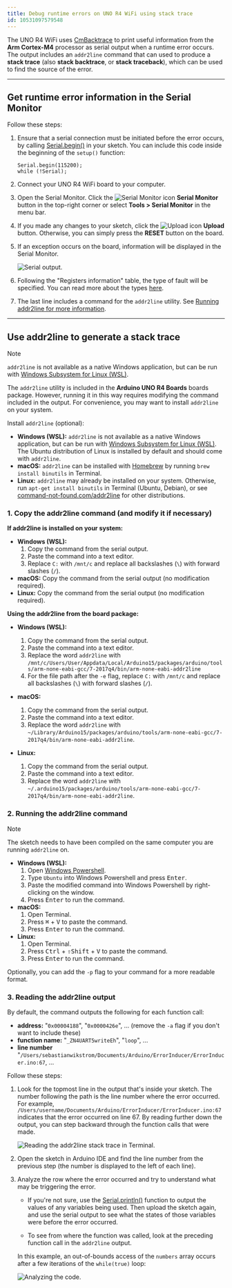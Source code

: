 ```yaml
---
title: Debug runtime errors on UNO R4 WiFi using stack trace
id: 10531097579548
---
```


The UNO R4 WiFi uses [CmBacktrace](https://github.com/armink/CmBacktrace) to print useful information from the **Arm Cortex-M4** processor as serial output when a runtime error occurs. The output includes an `addr2line` command that can used to produce a **stack trace** (also **stack backtrace**, or **stack traceback**), which can be used to find the source of the error.

---

## Get runtime error information in the Serial Monitor

Follow these steps:

1. Ensure that a serial connection must be initiated before the error occurs, by calling [Serial.begin()](https://www.arduino.cc/reference/en/language/functions/communication/serial/begin/) in your sketch. You can include this code inside the beginning of the `setup()` function:

   ```
   Serial.begin(115200);
   while (!Serial);
   ```

2. Connect your UNO R4 WiFi board to your computer.
3. Open the Serial Monitor. Click the ![Serial Monitor icon](img/symbol_monitor.png) **Serial Monitor** button in the top-right corner or select  **Tools > Serial Monitor** in the menu bar.
4. If you made any changes to your sketch, click the ![Upload icon](img/symbol_upload2.png) **Upload** button. Otherwise, you can simply press the **RESET** button on the board.
5. If an exception occurs on the board, information will be displayed in the Serial Monitor.

   ![Serial output.](img/addr2line-example-serial.png)

6. Following the "Registers information" table, the type of fault will be specified. You can read more about the types [here](https://wiki.segger.com/Cortex-M_Fault#Cortex-M_Fault_Exceptions).
7. The last line includes a command for the `addr2line` utility. See [Running addr2line for more information](#running-addr2line).

---

<a id="running-addr2line"></a>

## Use addr2line to generate a stack trace

> [!NOTE]
> `addr2line` is not available as a native Windows application, but can be run with <a class="link-external" href="https://learn.microsoft.com/en-us/windows/wsl/install">Windows Subsystem for Linux (WSL)</a>.

The `addr2line` utility is included in the **Arduino UNO R4 Boards** boards package. However, running it in this way requires modifying the command included in the output. For convenience, you may want to install `addr2line` on your system.

Install `addr2line` (optional):

* **Windows (WSL):** `addr2line` is not available as a native Windows application, but can be run with <a class="link-external" href="https://learn.microsoft.com/en-us/windows/wsl/install">Windows Subsystem for Linux (WSL)</a>. The Ubuntu distribution of Linux is installed by default and should come with `addr2line`.
* **macOS:** `addr2line` can be installed with [Homebrew](https://brew.sh/) by running `brew install binutils` in Terminal.
* **Linux:** `addr2line` may already be installed on your system. Otherwise, run `apt-get install binutils` in Terminal (Ubuntu, Debian), or see [command-not-found.com/addr2line](https://command-not-found.com/addr2line) for other distributions.

### 1. Copy the addr2line command (and modify it if necessary)

**If addr2line is installed on your system:**

* **Windows (WSL):**
  1. Copy the command from the serial output.
  2. Paste the command into a text editor.
  3. Replace `C:` with `/mnt/c` and replace all backslashes (`\`) with forward slashes (`/`).
* **macOS:** Copy the command from the serial output (no modification required).
* **Linux:** Copy the command from the serial output (no modification required).

**Using the addr2line from the board package:**

* **Windows (WSL):**
  1. Copy the command from the serial output.
  2. Paste the command into a text editor.
  3. Replace the word `addr2line` with `/mnt/c/Users/User/Appdata/Local/Arduino15/packages/arduino/tools/arm-none-eabi-gcc/7-2017q4/bin/arm-none-eabi-addr2line`
  4. For the file path after the `-e` flag, replace `C:` with `/mnt/c` and replace all backslashes (`\`) with forward slashes (`/`).

* **macOS:**
  1. Copy the command from the serial output.
  2. Paste the command into a text editor.
  3. Replace the word `addr2line` with `~/Library/Arduino15/packages/arduino/tools/arm-none-eabi-gcc/7-2017q4/bin/arm-none-eabi-addr2line`.
* **Linux:**
  1. Copy the command from the serial output.
  2. Paste the command into a text editor.
  3. Replace the word `addr2line` with `~/.arduino15/packages/arduino/tools/arm-none-eabi-gcc/7-2017q4/bin/arm-none-eabi-addr2line`.

### 2. Running the addr2line command

> [!NOTE]
> The sketch needs to have been compiled on the same computer you are running `addr2line` on.

* **Windows (WSL):**
  1. Open [Windows Powershell](https://learn.microsoft.com/en-us/powershell/scripting/windows-powershell/starting-windows-powershell?view=powershell-7.3).
  2. Type `Ubuntu` into Windows Powershell and press <kbd>Enter</kbd>.
  3. Paste the modified command into Windows Powershell by right-clicking on the window.
  4. Press <kbd>Enter</kbd> to run the command.
* **macOS:**
  1. Open Terminal.
  2. Press <kbd>⌘</kbd> + <kbd>V</kbd> to paste the command.
  3. Press <kbd>Enter</kbd> to run the command.
* **Linux:**
  1. Open Terminal.
  2. Press <kbd>Ctrl</kbd> + <kbd>⇧Shift</kbd> + <kbd>V</kbd> to paste the command.
  3. Press <kbd>Enter</kbd> to run the command.

Optionally, you can add the `-p` flag to your command for a more readable format.

### 3. Reading the addr2line output

By default, the command outputs the following for each function call:

* **address:** "`0x00004188`", "`0x0000426e`", ... (remove the `-a` flag if you don't want to include these)
* **function name:** "`_ZN4UART5writeEh`", "`loop`", ...
* **line number** "`/Users/sebastianwikstrom/Documents/Arduino/ErrorInducer/ErrorInducer.ino:67`, ...

Follow these steps:

1. Look for the topmost line in the output that's inside your sketch. The number following the path is the line number where the error occurred. For example, `/Users/username/Documents/Arduino/ErrorInducer/ErrorInducer.ino:67` indicates that the error occurred on line 67. By reading further down the output, you can step backward through the function calls that were made.

   ![Reading the addr2line stack trace in Terminal.](img/addr2line-terminal.png)

2. Open the sketch in Arduino IDE and find the line number from the previous step (the number is displayed to the left of each line).
3. Analyze the row where the error occurred and try to understand what may be triggering the error.

   * If you're not sure, use the [Serial.println()](https://www.arduino.cc/reference/en/language/functions/communication/serial/println/) function to output the values of any variables being used. Then upload the sketch again, and use the serial output to see what the states of those variables were before the error occurred.

   * To see from where the function was called, look at the preceding function call in the `addr2line` output.

   In this example, an out-of-bounds access of the `numbers` array occurs after a few iterations of the `while(true)` loop:

   ![Analyzing the code.](img/addr2line-example.png)

